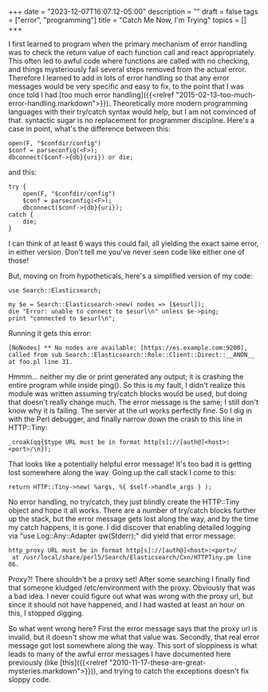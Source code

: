 +++
date = "2023-12-07T16:07:12-05:00"
description = ""
draft = false
tags = ["error", "programming"]
title = "Catch Me Now, I'm Trying"
topics = []
+++

I first learned to program when the primary mechanism of error handling was to check the return value of each function call and react appropriately.  This often led to awful code where functions are called with no checking, and things mysteriously fail several steps removed from the actual error.  Therefore I learned to add in lots of error handling so that any error messages would be very specific and easy to fix, to the point that I was once told I had [too much error handling]({{<relref "2015-02-13-too-much-error-handling.markdown">}}).
Theoretically more modern programming languages with their try/catch syntax would help, but I am not convinced of that.  syntactic sugar is no replacement for programmer discipline.  Here's a case in point, what's the difference between this:

```
open(F, "$confdir/config")
$conf = parseconfig(<F>);
dbconnect($conf->{db}{uri}) or die;
```
and this:
```
try {
    open(F, "$confdir/config")
    $conf = parseconfig(<F>);
    dbconnect($conf->{db}{uri});
catch {
    die;
}
```
I can think of at least 6 ways this could fail, all yielding the exact same error, in either version.  Don't tell me you've never seen code like either one of those!

But, moving on from hypotheticals, here's a simplified version of my code: 

```
use Search::Elasticsearch;

my $e = Search::Elasticsearch->new( nodes => [$esurl]);
die "Error: unable to connect to $esurl\n" unless $e->ping;
print "connected to $esurl\n";
```

Running it gets this error:

```
[NoNodes] ** No nodes are available: [https://es.example.com:9200], called from sub Search::Elasticsearch::Role::Client::Direct::__ANON__ at foo.pl line 31.
```

Hmmm... neither my die or print generated any output; it is crashing the entire program while inside ping().  So this is my fault, I didn't realize this module was written assuming try/catch blocks would be used, but doing that doesn't really change much.  The error message is the same; I still don't know why it is failing.  The server at the url works perfectly fine.  So I dig in with the Perl debugger, and finally narrow down the crash to this line in HTTP::Tiny:

```
_croak(qq{$type URL must be in format http[s]://[auth@]<host>:<port>/\n});
```

That looks like a potentially helpful error message!  It's too bad it is getting lost somewhere along the way.  Going up the call stack I come to this:

```
return HTTP::Tiny->new( %args, %{ $self->handle_args } );
```

No error handling, no try/catch, they just blindly create the HTTP::Tiny object and hope it all works.  There are a number of try/catch blocks further up the stack, but the error message gets lost along the way, and by the time my catch happens, it is gone.  I did discover that enabling detailed logging via "use Log::Any::Adapter qw(Stderr);" did yield that error message:

```
http_proxy URL must be in format http[s]://[auth@]<host>:<port>/
 at /usr/local/share/perl5/Search/Elasticsearch/Cxn/HTTPTiny.pm line 86.
```

Proxy?!  There shouldn't be a proxy set!  After some searching I finally find that someone kludged /etc/environment with the proxy.  Obviously that was a bad idea.  I never could figure out what was wrong with the proxy url, but since it should not have happened, and I had wasted at least an hour on this, I stopped digging.

So what went wrong here?  First the error message says that the proxy url is invalid, but it doesn't show me what that value was.  Secondly, that real error message got lost somewhere along the way.  This sort of sloppiness is what leads to many of the awful error messages I have documented here previously (like [this]({{<relref "2010-11-17-these-are-great-mysteries.markdown">}})), and trying to catch the exceptions doesn't fix sloppy code.
